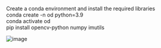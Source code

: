 Create a conda environment and install the required libraries <br>
conda create -n od python=3.9 <br>
conda activate od <br>
pip install opencv-python numpy imutils <br>

![image](https://github.com/chalumurimadhu/BubbleGame/assets/124064537/cd3ee72c-5e72-4afd-8a57-43dc6c8bfbfd)
